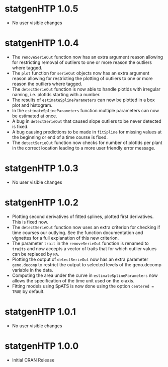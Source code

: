 # statgenHTP 1.0.5

* No user visible changes

# statgenHTP 1.0.4

* The `removeSerieOut` function now has an extra argument reason allowing for restricting removal of outliers to one or more reason the outliers where tagged.
* The `plot` function for `serieOut` objects now has an extra argument reason allowing for restricting the plotting of outliers to one or more reason the outliers where tagged.
* The `detectSerieOut` function is now able to handle plotIds with irregular naming, i.e. plotIds starting with a number.
* The results of `estimateSplineParameters` can now be plotted in a box plot and histogram.
* In the `estimateSplineParameters` function multiple parameters can now be estimated at once.
* A bug in `detectSerieOut` that caused slope outliers to be never detected is fixed.
* A bug causing predictions to be made in `fitSpline` for missing values at the beginning or end of a time course is fixed.
* The `detectSerieOut` function now checks for number of plotIds per plant in the correct location leading to a more user friendly error message.

# statgenHTP 1.0.3

* No user visible changes

# statgenHTP 1.0.2

* Plotting second derivatives of fitted splines, plotted first derivatives. This is fixed now. 
* The `detectSerieOut` function now uses an extra criterion for checking if time courses our outlying. See the function documentation and vignettes for a full explanation of this new criterion.
* The parameter `trait` in the `removeSerieOut` function is renamed to `traits` and now accepts a vector of traits that for which outlier values can be replaced by `NA`.
* Plotting the output of `detectSerieOut` now has an extra parameter `geno.decomp` to restrict the output to selected levels of the geno.decomp variable in the data.
* Computing the area under the curve in `estimateSplineParameters` now allows the specification of the time unit used on the x-axis.
* Fitting models using SpATS is now done using the option `centered = TRUE` by default.

# statgenHTP 1.0.1

* No user visible changes

# statgenHTP 1.0.0

* Initial CRAN Release
